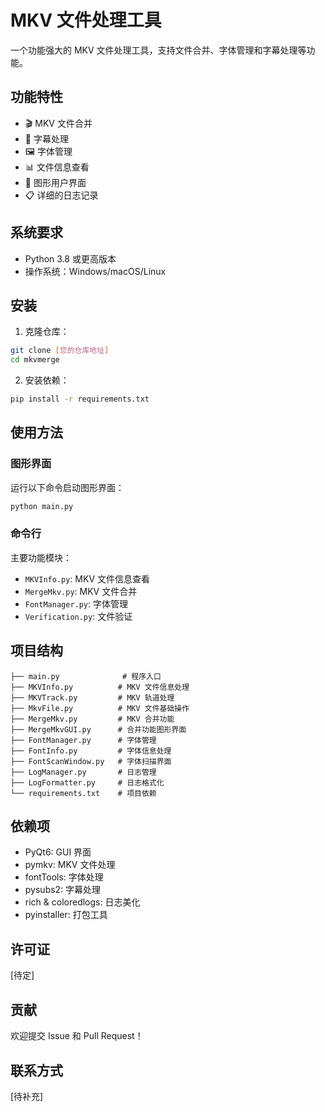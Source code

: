 # MKV 文件处理工具

一个功能强大的 MKV 文件处理工具，支持文件合并、字体管理和字幕处理等功能。

## 功能特性

- 🎬 MKV 文件合并
- 📝 字幕处理
- 🖼️ 字体管理
- 📊 文件信息查看
- 🎨 图形用户界面
- 📋 详细的日志记录

## 系统要求

- Python 3.8 或更高版本
- 操作系统：Windows/macOS/Linux

## 安装

1. 克隆仓库：
```bash
git clone [您的仓库地址]
cd mkvmerge
```

2. 安装依赖：
```bash
pip install -r requirements.txt
```

## 使用方法

### 图形界面

运行以下命令启动图形界面：
```bash
python main.py
```

### 命令行

主要功能模块：
- `MKVInfo.py`: MKV 文件信息查看
- `MergeMkv.py`: MKV 文件合并
- `FontManager.py`: 字体管理
- `Verification.py`: 文件验证

## 项目结构

```
├── main.py              # 程序入口
├── MKVInfo.py          # MKV 文件信息处理
├── MKVTrack.py         # MKV 轨道处理
├── MkvFile.py          # MKV 文件基础操作
├── MergeMkv.py         # MKV 合并功能
├── MergeMkvGUI.py      # 合并功能图形界面
├── FontManager.py      # 字体管理
├── FontInfo.py         # 字体信息处理
├── FontScanWindow.py   # 字体扫描界面
├── LogManager.py       # 日志管理
├── LogFormatter.py     # 日志格式化
└── requirements.txt    # 项目依赖
```

## 依赖项

- PyQt6: GUI 界面
- pymkv: MKV 文件处理
- fontTools: 字体处理
- pysubs2: 字幕处理
- rich & coloredlogs: 日志美化
- pyinstaller: 打包工具

## 许可证

[待定]

## 贡献

欢迎提交 Issue 和 Pull Request！

## 联系方式

[待补充] 